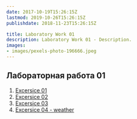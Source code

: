 ```yaml
---
date: 2017-10-19T15:26:15Z
lastmod: 2019-10-26T15:26:15Z
publishdate: 2018-11-23T15:26:15Z

title: Laboratory Work 01
description: Laboratory Work 01 - Description.
images:
- images/pexels-photo-196666.jpeg
---
```


## Лабораторная работа 01
1. [Excersice 01](01)
2. [Excersice 02](02)
3. [Excersice 03](03)
4. [Excersice 04 - weather](04-weather)